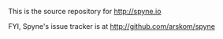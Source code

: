 
This is the source repository for http://spyne.io

FYI, Spyne's issue tracker is at http://github.com/arskom/spyne
